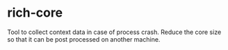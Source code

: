 rich-core
=========

Tool to collect context data in case of process crash.  Reduce the core size so that it can be post processed on another machine. 

